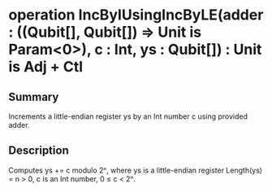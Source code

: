 # operation IncByIUsingIncByLE(adder : ((Qubit[], Qubit[]) => Unit is Param<0>), c : Int, ys : Qubit[]) : Unit is Adj + Ctl

## Summary
Increments a little-endian register ys by an Int number c
using provided adder.

## Description
Computes ys += c modulo 2ⁿ, where ys is a little-endian register
Length(ys) = n > 0, c is an Int number, 0 ≤ c < 2ⁿ.
